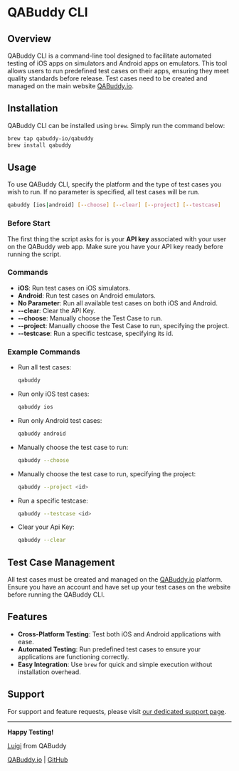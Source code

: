 
# QABuddy CLI

## Overview

QABuddy CLI is a command-line tool designed to facilitate automated testing of iOS apps on simulators and Android apps on emulators. This tool allows users to run predefined test cases on their apps, ensuring they meet quality standards before release. Test cases need to be created and managed on the main website [QABuddy.io](https://qabuddy.io).

## Installation

QABuddy CLI can be installed using `brew`. Simply run the command below:

```sh
brew tap qabuddy-io/qabuddy
brew install qabuddy
```

## Usage

To use QABuddy CLI, specify the platform and the type of test cases you wish to run. If no parameter is specified, all test cases will be run.

```sh
qabuddy [ios|android] [--choose] [--clear] [--project] [--testcase]
```


### Before Start

The first thing the script asks for is your **API key** associated with your user on the QABuddy web app. Make sure you have your API key ready before running the script.

### Commands

- **iOS**: Run test cases on iOS simulators.
- **Android**: Run test cases on Android emulators.
- **No Parameter**: Run all available test cases on both iOS and Android.
- **--clear**: Clear the API Key.
- **--choose**: Manually choose the Test Case to run.
- **--project**: Manually choose the Test Case to run, specifying the project.
- **--testcase**: Run a specific testcase, specifying its id.

### Example Commands

- Run all test cases:

  ```sh
  qabuddy
  ```

- Run only iOS test cases:

  ```sh
  qabuddy ios
  ```

- Run only Android test cases:

  ```sh
  qabuddy android
  ```

- Manually choose the test case to run:

  ```sh
  qabuddy --choose
  ```
- Manually choose the test case to run, specifying the project:

  ```sh
  qabuddy --project <id>
  ```
- Run a specific testcase:

  ```sh
  qabuddy --testcase <id>
  ```
- Clear your Api Key:

  ```sh
  qabuddy --clear
  ```

## Test Case Management

All test cases must be created and managed on the [QABuddy.io](https://qabuddy.io) platform. Ensure you have an account and have set up your test cases on the website before running the QABuddy CLI.

## Features

- **Cross-Platform Testing**: Test both iOS and Android applications with ease.
- **Automated Testing**: Run predefined test cases to ensure your applications are functioning correctly.
- **Easy Integration**: Use `brew` for quick and simple execution without installation overhead.

## Support

For support and feature requests, please visit [our dedicated support page](https://qabuddy.canny.io/feature-requests).

---

**Happy Testing!**

[Luigi](https://x.com/luigidonadel) from QABuddy

[QABuddy.io](https://qabuddy.io) | [GitHub](https://github.com/donadev/qabuddy-cli)
